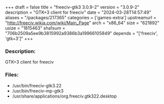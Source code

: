 +++
draft = false
title = "freeciv-gtk3 3.0.9-2"
version = "3.0.9-2"
description = "GTK+3 client for freeciv"
date = "2024-03-28T14:57:49"
aliases = "/packages/217365"
categories = ['games-extra']
upstreamurl = "http://freeciv.wikia.com/wiki/Main_Page"
arch = "x86_64"
size = "621892"
usize = "1815463"
sha1sum = "706b2509a5ee9b3815992a9386b3a19966105849"
depends = "['freeciv', 'gtk+3']"
+++
### Description: 
GTK+3 client for freeciv

### Files: 
* /usr/bin/freeciv-gtk3.22
* /usr/bin/freeciv-mp-gtk3
* /usr/share/applications/org.freeciv.gtk322.desktop
